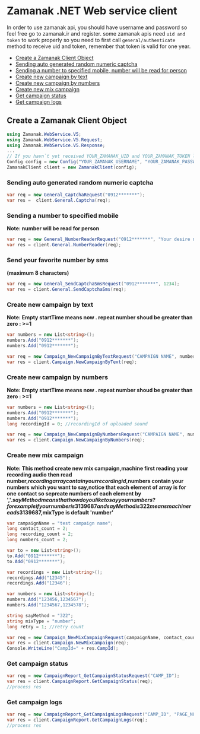 # Zamanak .NET Web service client

In order to use zamanak api, you should have username and password so feel free go to zamanak.ir and register.
some zamanak apis need `uid and token` to work properly so you need to first call `general/authenticate` method to receive uid and token, 
remember that token is valid for one year.

+ [Create a Zamanak Client Object](#create-a-zamanak-client-object)
+ [Sending auto generated random numeric captcha](#sending-auto-generated-random-numeric-captcha)
+ [Sending a number to specified mobile, number will be read for person](#sending-a-number-to-specified-mobile)
+ [Create new campaign by text](#create-new-campaign-by-text)
+ [Create new campaign by numbers](#create-new-campaign-by-numbers)
+ [Create new mix campaign](#create-new-mix-campaign)
+ [Get campaign status](#get-campaign-status)
+ [Get campaign logs](#get-campaign-logs)


## Create a Zamanak Client Object
```c#
using Zamanak.WebService.V5;
using Zamanak.WebService.V5.Request;
using Zamanak.WebService.V5.Response;
...
// If you havn`t yet received YOUR_ZAMANAK_UID and YOUR_ZAMANAK_TOKEN leave them ""
Config config = new Config("YOUR_ZAMANAK_USERNAME", "YOUR_ZAMANAK_PASSWORD", "YOUR_ZAMANAK_UID", "YOUR_ZAMANAK_TOKEN");
ZamanakClient client = new ZamanakClient(config);
```

### Sending auto generated random numeric captcha
```c#
var req = new General_CaptchaRequest("0912*******");
var res =  client.General.Captcha(req);
```

### Sending a number to specified mobile
**Note: number will be read for person**

```c#
var req = new General_NumberReaderRequest("0912*******", "Your desire number to be read for user for example 1234");
var res = client.General.NumberReader(req);
```

### Send your favorite number by sms
**(maximum 8 characters)**

```c#
var req = new General_SendCaptchaSmsRequest("0912*******", 1234);
var res = client.General.SendCaptchaSms(req);
```

### Create new campaign by text
**Note: Empty startTime means now . repeat number shoud be greater than zero : >=1**

```c#
var numbers = new List<string>();
numbers.Add("0912*******");
numbers.Add("0912*******");

var req = new Campaign_NewCampaignByTextRequest("CAMPAIGN NAME", numbers, "TEXT", "START_TIME", "STOP_TIME", "REPEAT_TOTAL");
var res = client.Campaign.NewCampaignByText(req);
```

### Create new campaign by numbers
**Note: Empty startTime means now . repeat number shoud be greater than zero : >=1**

```c#
var numbers = new List<string>();
numbers.Add("0912*******");
numbers.Add("0912*******");
long recordingId = 0; //recordingId of uploaded sound

var req = new Campaign_NewCampaignByNumbersRequest("CAMPAIGN NAME", numbers, recordingId, "START_TIME", "STOP_TIME", "REPEAT_TOTAL");
var res = client.Campaign.NewCampaignByNumbers(req);
```

### Create new mix campaign
**Note: This method create new mix campaign,machine first reading your recording audio then read number,$recording array contain your recording id,$numbers contain your numbers which you want to say,notice that each element of array is for one contact so sepreate numbers of each element by ','.$sayMethod means that how do you like to say your numbers?for example if your number is 3139687 and sayMethod is 322 means machine reads 313 96 87,$mixType is default 'number'**

```c#
var campaignName = "test campaign name";
long contact_count = 2;
long recording_count = 2;
long numbers_count = 2;

var to = new List<string>();
to.Add("0912*******");
to.Add("0912*******");

var recordings = new List<string>();
recordings.Add("12345");
recordings.Add("12346");

var numbers = new List<string>();
numbers.Add("123456,1234567");
numbers.Add("1234567,1234578");

string sayMethod = "322";
string mixType = "number";
long retry = 1; //retry count

var req = new Campaign_NewMixCampaignRequest(campaignName, contact_count, recording_count, numbers_count, to, recordings, numbers, sayMethod, mixType, retry);
var res = client.Campaign.NewMixCampaign(req);
Console.WriteLine("CampId=" + res.CampId);
```

### Get campaign status

```c#
var req = new CampaignReport_GetCampaignStatusRequest("CAMP_ID");
var res = client.CampaignReport.GetCampaignStatus(req);
//process res
```

### Get campaign logs

```c#
var req = new CampaignReport_GetCampaignLogsRequest("CAMP_ID", "PAGE_NUMBER");
var res = client.CampaignReport.GetCampaignLogs(req);
//process res
```